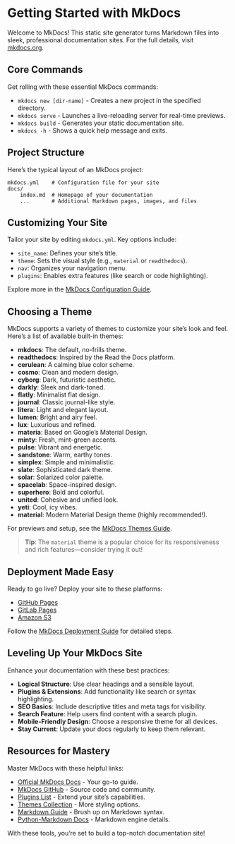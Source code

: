 # Getting Started with MkDocs

Welcome to MkDocs! This static site generator turns Markdown files into sleek, professional documentation sites. For the full details, visit [mkdocs.org](https://www.mkdocs.org).

## Core Commands

Get rolling with these essential MkDocs commands:

- `mkdocs new [dir-name]` - Creates a new project in the specified directory.
- `mkdocs serve` - Launches a live-reloading server for real-time previews.
- `mkdocs build` - Generates your static documentation site.
- `mkdocs -h` - Shows a quick help message and exits.

## Project Structure

Here’s the typical layout of an MkDocs project:

```
mkdocs.yml    # Configuration file for your site
docs/
    index.md  # Homepage of your documentation
    ...       # Additional Markdown pages, images, and files
```

## Customizing Your Site

Tailor your site by editing `mkdocs.yml`. Key options include:

- `site_name`: Defines your site’s title.
- `theme`: Sets the visual style (e.g., `material` or `readthedocs`).
- `nav`: Organizes your navigation menu.
- `plugins`: Enables extra features (like search or code highlighting).

Explore more in the [MkDocs Configuration Guide](https://www.mkdocs.org/user-guide/configuration/).

## Choosing a Theme

MkDocs supports a variety of themes to customize your site’s look and feel. Here’s a list of available built-in themes:

- **mkdocs**: The default, no-frills theme.
- **readthedocs**: Inspired by the Read the Docs platform.
- **cerulean**: A calming blue color scheme.
- **cosmo**: Clean and modern design.
- **cyborg**: Dark, futuristic aesthetic.
- **darkly**: Sleek and dark-toned.
- **flatly**: Minimalist flat design.
- **journal**: Classic journal-like style.
- **litera**: Light and elegant layout.
- **lumen**: Bright and airy feel.
- **lux**: Luxurious and refined.
- **materia**: Based on Google’s Material Design.
- **minty**: Fresh, mint-green accents.
- **pulse**: Vibrant and energetic.
- **sandstone**: Warm, earthy tones.
- **simplex**: Simple and minimalistic.
- **slate**: Sophisticated dark theme.
- **solar**: Solarized color palette.
- **spacelab**: Space-inspired design.
- **superhero**: Bold and colorful.
- **united**: Cohesive and unified look.
- **yeti**: Cool, icy vibes.
- **material**: Modern Material Design theme (highly recommended!).

For previews and setup, see the [MkDocs Themes Guide](https://www.mkdocs.org/user-guide/styling-your-docs/#built-in-themes).

> **Tip**: The `material` theme is a popular choice for its responsiveness and rich features—consider trying it out!

## Deployment Made Easy

Ready to go live? Deploy your site to these platforms:

- [GitHub Pages](https://www.mkdocs.org/user-guide/deploying-your-docs/#github-pages)
- [GitLab Pages](https://www.mkdocs.org/user-guide/deploying-your-docs/#gitlab)
- [Amazon S3](https://www.mkdocs.org/user-guide/deploying-your-docs/#amazon-s3)

Follow the [MkDocs Deployment Guide](https://www.mkdocs.org/user-guide/deploying-your-docs/) for detailed steps.

## Leveling Up Your MkDocs Site

Enhance your documentation with these best practices:

- **Logical Structure**: Use clear headings and a sensible layout.
- **Plugins & Extensions**: Add functionality like search or syntax highlighting.
- **SEO Basics**: Include descriptive titles and meta tags for visibility.
- **Search Feature**: Help users find content with a search plugin.
- **Mobile-Friendly Design**: Choose a responsive theme for all devices.
- **Stay Current**: Update your docs regularly to keep them relevant.

## Resources for Mastery

Master MkDocs with these helpful links:

- [Official MkDocs Docs](https://www.mkdocs.org/user-guide/) - Your go-to guide.
- [MkDocs GitHub](https://github.com/mkdocs/mkdocs) - Source code and community.
- [Plugins List](https://github.com/mkdocs/mkdocs/wiki/MkDocs-Plugins) - Extend your site’s capabilities.
- [Themes Collection](https://github.com/mkdocs/mkdocs/wiki/MkDocs-Themes) - More styling options.
- [Markdown Guide](https://www.markdownguide.org/) - Brush up on Markdown syntax.
- [Python-Markdown Docs](https://python-markdown.github.io/) - Markdown engine details.

With these tools, you’re set to build a top-notch documentation site!
